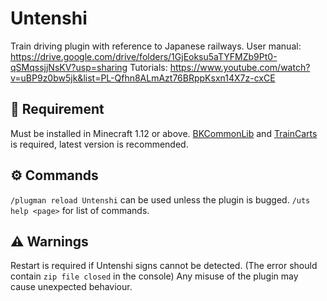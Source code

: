 # Untenshi
Train driving plugin with reference to Japanese railways.
User manual: https://drive.google.com/drive/folders/1GjEoksu5aTYFMZb9Pt0-qSMqssjjNsKV?usp=sharing
Tutorials: https://www.youtube.com/watch?v=uBP9z0bw5jk&list=PL-Qfhn8ALmAzt76BRppKsxn14X7z-cxCE


## 🔗 Requirement
Must be installed in Minecraft 1.12 or above.
[BKCommonLib](https://www.spigotmc.org/resources/bkcommonlib.39590/history) and [TrainCarts](https://www.spigotmc.org/resources/traincarts.39592/history) is required, latest version is recommended.


## ⚙️ Commands
`/plugman reload Untenshi` can be used unless the plugin is bugged.
`/uts help <page>` for list of commands.

## ⚠️ Warnings
Restart is required if Untenshi signs cannot be detected. (The error should contain `zip file closed` in the console)
Any misuse of the plugin may cause unexpected behaviour.
